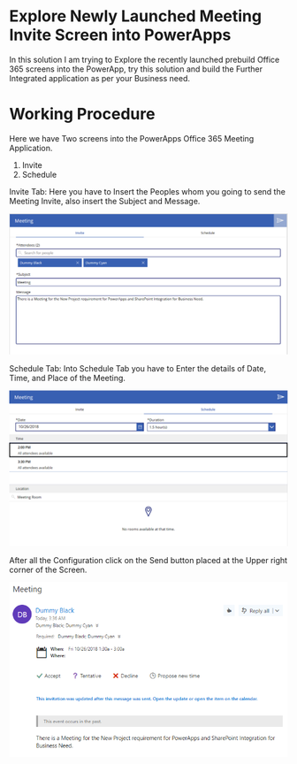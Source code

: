 # Explore Newly Launched Meeting Invite Screen into PowerApps
In this solution I am trying to Explore the recently launched prebuild Office 365 screens into the PowerApp, try this solution and build the Further Integrated application as per your Business need.

# Working Procedure
Here we have Two screens into the PowerApps Office 365 Meeting Application.
1.	Invite
2.	Schedule

Invite Tab: Here you have to Insert the Peoples whom you going to send the Meeting Invite, also insert the Subject and Message.

![Invite Tab of OUtlook Meeting Invite Screen](https://github.com/mindlabco/Explore-Newly-Launched-Meeting-Invite-Screen-into-the-PowerApps/blob/master/Invite.png)


Schedule Tab: Into Schedule Tab you have to Enter the details of Date, Time, and Place of the Meeting.

![Schedule Tab of Outlook Meeting Invite Screen](https://github.com/mindlabco/Explore-Newly-Launched-Meeting-Invite-Screen-into-the-PowerApps/blob/master/Schedule.png)


After all the Configuration click on the Send button placed at the Upper right corner of the Screen.

![Email Of Meeting Invite ](https://github.com/mindlabco/Explore-Newly-Launched-Meeting-Invite-Screen-into-the-PowerApps/blob/master/Meeting_Invite.png)

